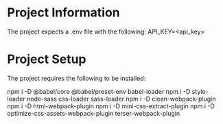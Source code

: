 # Project Information

The project expects a .env file with the following: API_KEY=<api_key>

# Project Setup

The project requires the following to be installed:

npm i -D @babel/core @babel/preset-env babel-loader
npm i -D style-loader node-sass css-loader sass-loader
npm i -D clean-webpack-plugin
npm i -D html-webpack-plugin
npm i -D mini-css-extract-plugin
npm i -D optimize-css-assets-webpack-plugin terser-webpack-plugin
